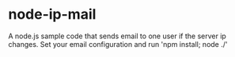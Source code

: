 node-ip-mail
============

A node.js sample code that sends email to one user if the server ip changes. Set your email configuration and run 'npm install; node ./'
